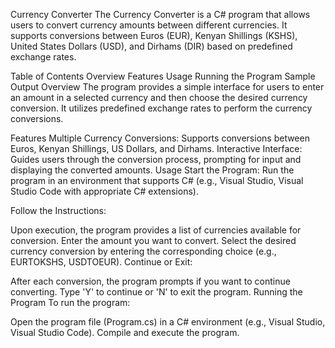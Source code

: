 Currency Converter
The Currency Converter is a C# program that allows users to convert currency amounts between different currencies. It supports conversions between Euros (EUR), Kenyan Shillings (KSHS), United States Dollars (USD), and Dirhams (DIR) based on predefined exchange rates.

Table of Contents
Overview
Features
Usage
Running the Program
Sample Output
Overview
The program provides a simple interface for users to enter an amount in a selected currency and then choose the desired currency conversion. It utilizes predefined exchange rates to perform the currency conversions.

Features
Multiple Currency Conversions: Supports conversions between Euros, Kenyan Shillings, US Dollars, and Dirhams.
Interactive Interface: Guides users through the conversion process, prompting for input and displaying the converted amounts.
Usage
Start the Program:
Run the program in an environment that supports C# (e.g., Visual Studio, Visual Studio Code with appropriate C# extensions).

Follow the Instructions:

Upon execution, the program provides a list of currencies available for conversion.
Enter the amount you want to convert.
Select the desired currency conversion by entering the corresponding choice (e.g., EURTOKSHS, USDTOEUR).
Continue or Exit:

After each conversion, the program prompts if you want to continue converting.
Type 'Y' to continue or 'N' to exit the program.
Running the Program
To run the program:

Open the program file (Program.cs) in a C# environment (e.g., Visual Studio, Visual Studio Code).
Compile and execute the program.
